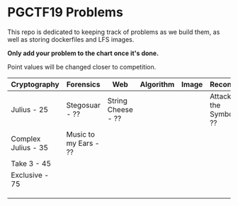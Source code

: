 # PGCTF19 Problems
This repo is dedicated to keeping track of problems as we build them, as well as storing dockerfiles and LFS images.

**Only add your problem to the chart once it's done.**

Point values will be changed closer to competition.

| Cryptography | Forensics | Web | Algorithm | Image | Recon/Misc |
|---|---|---|---|---|---|
| Julius - 25 | Stegosuar - ?? | String Cheese - ?? |   |   | Attack of the Symbols - ?? |
| Complex Julius - 35 | Music to my Ears - ?? |   |   |   |   |
| Take 3 - 45 |   |   |   |   |   |
| Exclusive - 75 |   |   |   |   |   |
|   |   |   |   |   |   |
|   |   |   |   |   |   |
|   |   |   |   |   |   |
